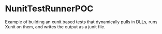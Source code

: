 # NunitTestRunnerPOC
Example of building an xunit based tests that dynamically pulls in DLLs, runs Xunit on them, and writes the output as a junit file.
